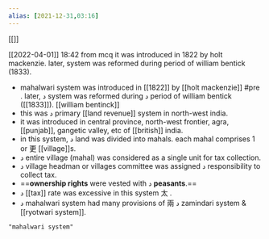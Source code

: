 ```yaml
---
alias: [2021-12-31,03:16]
---
```

[[]]

[[2022-04-01]] 18:42
from mcq
it was introduced in 1822 by holt mackenzie. later, system was reformed during period of william bentick (1833).

-   mahalwari system was introduced in [[1822]] by [[holt mackenzie]] #pre . later, د system was reformed during د period of william bentick ([[1833]]). [[william bentinck]]
-   this was د primary [[land revenue]] system in north-west india.
-   it was introduced in central province, north-west frontier, agra, [[punjab]], gangetic valley, etc of [[british]] india.
-   in this system, د land was divided into mahals. each mahal comprises 1 or 更 [[village]]s.
-   د entire village (mahal) was considered as a single unit for tax collection.
-   د village headman or villages committee was assigned د responsibility to collect tax.
-   ==**ownership rights** were vested with د **peasants**.==
-   د [[tax]] rate was excessive in this system 太 .
-   د mahalwari system had many provisions of 兩 د zamindari system & [[ryotwari system]].

```query
"mahalwari system"
```
